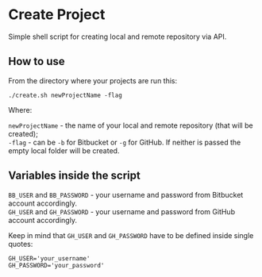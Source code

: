 # Create Project
Simple shell script for creating local and remote repository via API.

## How to use
From the directory where your projects are run this:  

```./create.sh newProjectName -flag```  

Where:  

```newProjectName``` - the name of your local and remote repository (that will be created);  
```-flag``` - can be ```-b``` for Bitbucket or ```-g``` for GitHub. If neither is passed the empty local folder will be created.  

## Variables inside the script
```BB_USER``` and ```BB_PASSWORD``` - your username and password from Bitbucket account accordingly.  
```GH_USER``` and ```GH_PASSWORD``` - your username and password from GitHub account accordingly.  

Keep in mind that ```GH_USER``` and ```GH_PASSWORD``` have to be defined inside single quotes:  
```
GH_USER='your_username'  
GH_PASSWORD='your_password'
```
